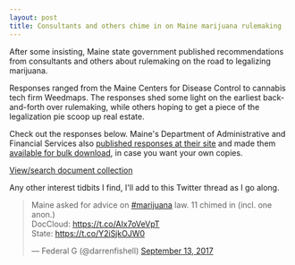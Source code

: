 ```yaml
---
layout: post
title: Consultants and others chime in on Maine marijuana rulemaking
---
```


After some insisting, Maine state government published recommendations from consultants and others about rulemaking on the road to legalizing marijuana. 

Responses ranged from the Maine Centers for Disease Control to cannabis tech firm Weedmaps. The responses shed some light on the earliest back-and-forth over rulemaking, while others hoping to get a piece of the legalization pie scoop up real estate. 

Check out the responses below. Maine's Department of Administrative and Financial Services also [published responses at their site](http://www.maine.gov/dafs/services/marijuana/rfi/index.html) and made them [available for bulk download](http://www.maine.gov/dafs/services/marijuana/rfi/responses/RFI_and_Responses.zip), in case you want your own copies. 

<div id="DC-search-projectid-35235-marijuana-rulemaking" class="DC-embed DC-embed-search DC-search-container"></div>
<script src="//assets.documentcloud.org/embed/loader.js"></script>
<script>
  dc.embed.load('https://www.documentcloud.org/search/embed/', {
    q: "projectid: 35235-marijuana-rulemaking ",
    container: "#DC-search-projectid-35235-marijuana-rulemaking",
    title: "",
    order: "title",
    per_page: 12,
    search_bar: true,
    organization: 1212
  });
</script>
<noscript>
  <a href="https://www.documentcloud.org/public/search/projectid%3A%2035235-marijuana-rulemaking%20">View/search document collection</a>
</noscript>

Any other interest tidbits I find, I'll add to this Twitter thread as I go along. 

<blockquote class="twitter-tweet" data-lang="en"><p lang="en" dir="ltr">Maine asked for advice on <a href="https://twitter.com/hashtag/marijuana?src=hash">#marijuana</a> law. 11 chimed in (incl. one anon.) <br>DocCloud: <a href="https://t.co/AIx7oVeVpT">https://t.co/AIx7oVeVpT</a><br>State: <a href="https://t.co/Y2iSjkOJW0">https://t.co/Y2iSjkOJW0</a></p>&mdash; Federal G (@darrenfishell) <a href="https://twitter.com/darrenfishell/status/907955717675548672">September 13, 2017</a></blockquote> <script async src="//platform.twitter.com/widgets.js" charset="utf-8"></script>